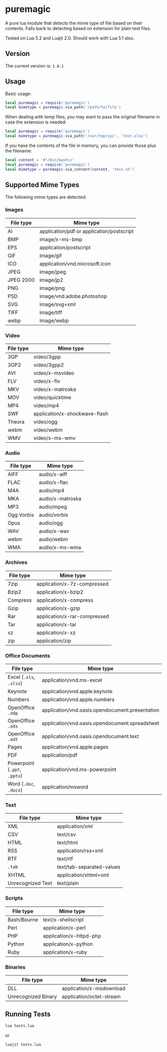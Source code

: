 # puremagic

A pure lua module that detects the mime type of file based on their contents. Falls back to detecting based on extension for plain text files.

Tested on Lua 5.2 and Luajit 2.0. Should work with Lua 5.1 also.


## Version

The current version is: `1.0.1`


## Usage

Basic usage:

```lua
local puremagic = require('puremagic')
local mimetype = puremagic.via_path('/path/to/file')
```

When dealing with temp files, you may want to pass the original filename in case the extension is needed:

```lua
local puremagic = require('puremagic')
local mimetype = puremagic.via_path('/var/tmp/xyz', 'test.xlsx')
```

If you have the contents of the file in memory, you can provide those plus the filename:

```lua
local content = '#!/bin/bash\n'
local puremagic = require('puremagic')
local mimetype = puremagic.via_content(content, 'test.sh')
```


## Supported Mime Types

The following mime types are detected:

### Images

File type                     | Mime type
------------------------------|-------------------------------------------------
AI                            | application/pdf or application/postscript
BMP                           | image/x-ms-bmp
EPS                           | application/postscript
GIF                           | image/gif
ICO                           | application/vnd.microsoft.icon
JPEG                          | image/jpeg
JPEG 2000                     | image/jp2
PNG                           | image/png
PSD                           | image/vnd.adobe.photoshop
SVG                           | image/svg+xml
TIFF                          | image/tiff
webp                          | image/webp

### Video

File type                     | Mime type
------------------------------|-------------------------------------------------
3GP                           | video/3gpp
3GP2                          | video/3gpp2
AVI                           | video/x-msvideo
FLV                           | video/x-flv
MKV                           | video/x-matroska
MOV                           | video/quicktime
MP4                           | video/mp4
SWF                           | application/x-shockwave-flash
Theora                        | video/ogg
webm                          | video/webm
WMV                           | video/x-ms-wmv

### Audio

File type                     | Mime type
------------------------------|-------------------------------------------------
AIFF                          | audio/x-aiff
FLAC                          | audio/x-flac
M4A                           | audio/mp4
MKA                           | audio/x-matroska
MP3                           | audio/mpeg
Ogg Vorbis                    | audio/vorbis
Opus                          | audio/ogg
WAV                           | audio/x-wav
webm                          | audio/webm
WMA                           | audio/x-ms-wma

### Archives

File type                     | Mime type
------------------------------|-------------------------------------------------
7zip                          | application/x-7z-compressed
Bzip2                         | application/x-bzip2
Compress                      | application/x-compress
Gzip                          | application/x-gzip
Rar                           | application/x-rar-compressed
Tar                           | application/x-tar
xz                            | application/x-xz 
zip                           | application/zip

### Office Documents

File type                     | Mime type
------------------------------|-------------------------------------------------
Excel (`.xls`, `.xlsx`)       | application/vnd.ms-excel
Keynote                       | application/vnd.apple.keynote
Numbers                       | application/vnd.apple.numbers
OpenOffice `.odp`             | application/vnd.oasis.opendocument.presentation
OpenOffice `.ods`             | application/vnd.oasis.opendocument.spreadsheet
OpenOffice `.odt`             | application/vnd.oasis.opendocument.text
Pages                         | application/vnd.apple.pages
PDF                           | application/pdf
Powerpoint (`.ppt`, `.pptx`)  | application/vnd.ms-powerpoint
Word (`.doc`, `.docx`)        | application/msword

### Text

File type                     | Mime type
------------------------------|-------------------------------------------------
XML                           | application/xml
CSV                           | text/csv
HTML                          | text/html
RSS                           | application/rss+xml
RTF                           | text/rtf
`.tab`                        | text/tab-separated-values
XHTML                         | application/xhtml+xml
Unrecognized Text             | text/plain

### Scripts

File type                     | Mime type
------------------------------|-------------------------------------------------
Bash/Bourne                   | text/x-shellscript
Perl                          | application/x-perl
PHP                           | application/x-httpd-php
Python                        | application/x-python
Ruby                          | application/x-ruby

### Binaries

File type                     | Mime type
------------------------------|-------------------------------------------------
DLL                           | application/x-msdownload
Unrecognized Binary           | application/octet-stream


## Running Tests

```bash
lua tests.lua
```

or

```bash
luajit tests.lua
```
